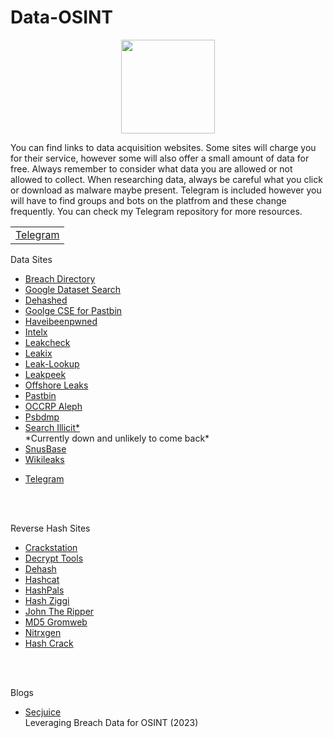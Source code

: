 # Data-OSINT
<p align="center">
  <img width="150" height="150" src="https://www.cqcore.uk/wp-content/uploads/2021/04/cropped-cropped-Capture-2.png">
</p>
<p>You can find links to data acquisition websites. Some sites will charge you for their service, however some will also offer a small amount of data for free. Always remember to consider what data you are allowed or not allowed to collect. When researching data, always be careful what you click or download as malware maybe present. Telegram is included however you will have to find groups and bots on the platfrom and these change frequently. You can check my Telegram repository for more resources.</p>
<table>
    <tr>
       <td><a href="https://github.com/cqcore/Telegram-OSINT">Telegram</a></td>
    </tr>
</table>
<p>Data Sites</p>
<ul>
 <li><a href="https://breachdirectory.org/">Breach Directory</a></li>
 <li><a href="https://datasetsearch.research.google.com/">Google Dataset Search</a></li>
 <li><a href="https://dehashed.com/">Dehashed</a></li>
 <li><a href="https://github.com/cipher387/pastebinsearchengines">Goolge CSE for Pastbin</a></li>
 <li><a href="https://haveibeenpwned.com/">Haveibeenpwned</a></li>
 <li><a href="https://intelx.io/">Intelx</a></li>
 <li><a href="https://leakcheck.io/">Leakcheck</a></li>
 <li><a href="https://leakix.net/">Leakix</a></li>
 <li><a href="https://leak-lookup.com/">Leak-Lookup</a></li>
 <li><a href="https://leakpeek.com/">Leakpeek</a></li>
 <li><a href="https://offshoreleaks.icij.org/">Offshore Leaks</a></li>
 <li><a href="https://pastebin.com/">Pastbin</a></li>
 <li><a href="https://data.occrp.org/">OCCRP Aleph</a></li>
 <li><a href="https://psbdmp.ws/">Psbdmp</a></li>
 <li><a href="https://search.illicit.services/">Search Illicit*</a></li>*Currently down and unlikely to come back*
 <li><a href="https://snusbase.com/">SnusBase</a></li>
 <li><a href="https://wikileaks.org/">Wikileaks</a></li>
  <p><li><a href="https://web.telegram.org/">Telegram</a></li></p>
</ul>
<br></br>
<p>Reverse Hash Sites<p>
<ul>
 <li><a href="https://crackstation.net/">Crackstation</a></li>
 <li><a href="https://decrypt.tools/">Decrypt Tools</a></li>
 <li><a href="https://dehash.me/">Dehash</a></li>
 <li><a href="https://hashcat.net/hashcat/">Hashcat</a></li> 
 <li><a href="https://github.com/HashPals/Search-That-Hash">HashPals</a></li>
 <li><a href="https://hash.ziggi.org/">Hash Ziggi</a></li>
 <li><a href="https://www.openwall.com/john/">John The Ripper</a></li> 
 <li><a href="https://md5.gromweb.com/">MD5 Gromweb</a></li>
 <li><a href="https://www.nitrxgen.net/">Nitrxgen</a></li>
 <li><a href="https://www.onlinehashcrack.com/">Hash Crack</a></li>
</ul>
<br></br>
<p>Blogs</p>
<ul>
 <li><a href="https://www.secjuice.com/leveraging-breach-data-for-osint/">Secjuice</a></li>Leveraging Breach Data for OSINT (2023)
</ul>
<br></br>
